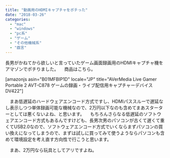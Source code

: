 ```yaml
---
title: "動画用のHDMIキャプチャをポチった"
date: "2018-03-26"
categories: 
  - "mac"
  - "windows"
  - "pc系"
  - "ゲーム"
  - "その他機械系"
  - "戯言"
---
```


長男がかねてから欲しいと言っていたゲーム画面録画用のHDMIキャプチャ機をアマゾンでポチりました。 　商品はこちら。

\[amazonjs asin="B01MFBIP1D" locale="JP" title="AVerMedia Live Gamer Portable 2 AVT-C878 ゲームの録画・ライブ配信用キャプチャーデバイス DV422"\]

　まあ低遅延のハードウェアエンコード方式ですし、HDMIパススルーで遅延なし表示しつつ単体録画可能な機械なので、2万円以下なのも含めてまあスターターとしては悪くないよね、と思います。 　もちろんさらなる低遅延のソフトウェアエンコード方式もあるんですけども、長男次男のパソコンが古くて遅くて重くてUSB2.0なので、ソフトウェアエンコード方式でいくならまずパソコンの買い換えになってしまうので、まずは試しに買ってみて使うようならパソコンも含めて環境設定を考え直す方向性で行こうと思います。

　まあ、2万円なら玩具としてアリですよね。
